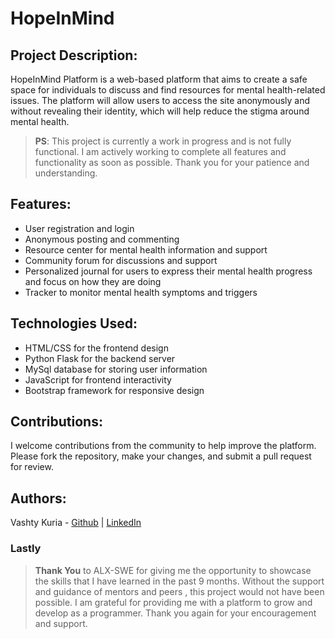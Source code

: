# HopeInMind

## Project Description:
HopeInMind Platform is a web-based platform that aims to create a safe space for individuals to discuss and find resources for mental health-related issues. The platform will allow users to access the site anonymously and without revealing their identity, which will help reduce the stigma around mental health.

>__PS__: This project is currently a work in progress and is not fully functional. I am actively working to complete all features and functionality as soon as possible. Thank you for your patience and understanding.
## Features:
- User registration and login
-  Anonymous posting and commenting
- Resource center for mental health information and support
- Community forum for discussions and support
- Personalized journal for users to express  their mental health progress and focus on how they are doing
- Tracker to monitor mental health symptoms and triggers

## Technologies Used:
- HTML/CSS for the frontend design
- Python Flask for the backend server
- MySql database for storing user information
- JavaScript for frontend interactivity
- Bootstrap framework for responsive design

## Contributions:
I welcome contributions from the community to help improve the platform. Please fork the repository, make your changes, and submit a pull request for review.


## Authors:
Vashty Kuria -  [Github](https://@github.com/IVashty) | [LinkedIn](linkedin.com/in/vashty-k-726885b9)
### Lastly
> __Thank You__ to ALX-SWE for giving me the opportunity to showcase the skills that I have learned in the past 9 months. Without the support and guidance of mentors and peers , this project would not have been possible. I am grateful for providing me with a platform to grow and develop as a programmer. Thank you again for your encouragement and support.

